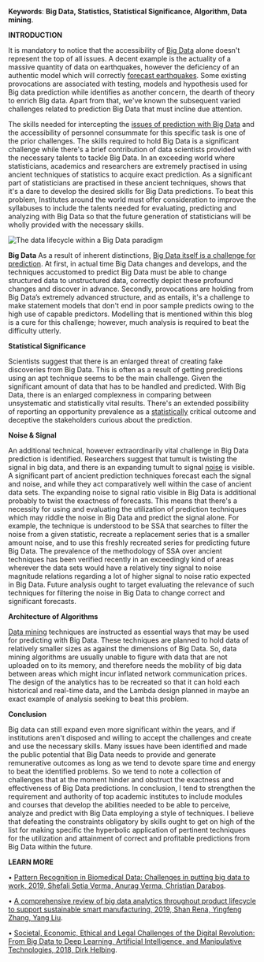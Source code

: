 **Keywords**: **Big Data, Statistics, Statistical Significance, Algorithm, Data mining**. 

**INTRODUCTION**

It is mandatory to notice that the accessibility of [Big Data](http://statswork.com/blog/what-is-data-science/) alone doesn't represent the top of all issues. A decent example is the actuality of a massive quantity of data on earthquakes, however the deficiency of an authentic model which will correctly [forecast earthquakes](https://academic.oup.com/gji/article/217/3/1453/5307884). Some existing provocations are associated with testing, models and hypothesis used for Big data prediction while identifies as another concern, the dearth of theory to enrich Big data. Apart from that, we've known the subsequent varied challenges related to prediction Big Data that must incline due attention.

The skills needed for intercepting the [issues of prediction with Big Data](http://psb.stanford.edu/psb-online/proceedings/psb19/intro-pattern.pdf) and the accessibility of personnel consummate for this specific task is one of the prior challenges. The skills required to hold Big Data is a significant challenge while there's a brief contribution of data scientists provided with the necessary talents to tackle Big Data. In an exceeding world where statisticians, academics and researchers are extremely practised in using ancient techniques of statistics to acquire exact prediction. As a significant part of statisticians are practised in these ancient techniques, shows that it's a dare to develop the desired skills for Big Data predictions. To beat this problem, Institutes around the world must offer consideration to improve the syllabuses to include the talents needed for evaluating, predicting and analyzing with Big Data so that the future generation of statisticians will be wholly provided with the necessary skills. 

 
![The data lifecycle within a Big Data paradigm](https://github.com/Nancy308/Data-Lifecycle/blob/master/The%20Data%20Lifecycle.jpg)


**Big Data**
As a result of inherent distinctions, [Big Data itself is a challenge for prediction](http://statswork.com/blog/how-data-from-online-reviews-and-macroeconomic-indicators-can-be-used-to-predict-product-sales-forecast/). At first, in actual time Big Data changes and develops, and the techniques accustomed to predict Big Data must be able to change structured data to unstructured data, correctly depict these profound changes and discover in advance. Secondly, provocations are holding from Big Data’s extremely advanced structure, and as entails, it's a challenge to make statement models that don't end in poor sample predicts owing to the high use of capable predictors. Modelling that is mentioned within this blog is a cure for this challenge; however, much analysis is required to beat the difficulty utterly.

**Statistical Significance**

Scientists suggest that there is an enlarged threat of creating fake discoveries from Big Data. This is often as a result of getting predictions using an apt technique seems to be the main challenge. Given the significant amount of data that has to be handled and predicted. With Big Data, there is an enlarged complexness in comparing between unsystematic and statistically vital results. There's an extended possibility of reporting an opportunity prevalence as a [statistically](http://www.statswork.com/directory/statistical-analysis/) critical outcome and deceptive the stakeholders curious about the prediction. 


**Noise & Signal**

An additional technical, however extraordinarily vital challenge in Big Data prediction is identified. Researchers suggest that tumult is twisting the signal in big data, and there is an expanding tumult to signal [noise](https://patents.google.com/patent/US20190325321A1/en) is visible. A significant part of ancient prediction techniques forecast each the signal and noise, and while they act comparatively well within the case of ancient data sets. The expanding noise to signal ratio visible in Big Data is additional probably to twist the exactness of forecasts. This means that there's a necessity for using and evaluating the utilization of prediction techniques which may riddle the noise in Big Data and predict the signal alone. For example, the technique is understood to be SSA that searches to filter the noise from a given statistic, recreate a replacement series that is a smaller amount noise, and to use this freshly recreated series for predicting future Big Data. The prevalence of the methodology of SSA over ancient techniques has been verified recently in an exceedingly kind of areas wherever the data sets would have a relatively tiny signal to noise magnitude relations regarding a lot of higher signal to noise ratio expected in Big Data. Future analysis ought to target evaluating the relevance of such techniques for filtering the noise in Big Data to change correct and significant forecasts.

**Architecture of Algorithms**

[Data mining](http://www.statswork.com/services/data-mining/) techniques are instructed as essential ways that may be used for predicting with Big Data. These techniques are planned to hold data of relatively smaller sizes as against the dimensions of Big Data. So, data mining algorithms are usually unable to figure with data that are not uploaded on to its memory, and therefore needs the mobility of big data between areas which might incur inflated network communication prices. The design of the analytics has to be recreated so that it can hold each historical and real-time data, and the Lambda design planned in maybe an exact example of analysis seeking to beat this problem.


**Conclusion**

Big data can still expand even more significant within the years, and if institutions aren't disposed and willing to accept the challenges and create and use the necessary skills. Many issues have been identified and made the public potential that Big Data needs to provide and generate remunerative outcomes as long as we tend to devote spare time and energy to beat the identified problems. So we tend to note a collection of challenges that at the moment hinder and obstruct the exactness and effectiveness of Big Data predictions.
In conclusion, I tend to strengthen the requirement and authority of top academic institutes to include modules and courses that develop the abilities needed to be able to perceive, analyze and predict with Big Data employing a style of techniques. I believe that defeating the constraints obligatory by skills ought to get on high of the list for making specific the hyperbolic application of pertinent techniques for the utilization and attainment of correct and profitable predictions from Big Data within the future.

**LEARN MORE**

•	[Pattern Recognition in Biomedical Data: Challenges in putting big data to work, 2019, Shefali Setia Verma, Anurag Verma, Christian Darabos](http://psb.stanford.edu/psb-online/proceedings/psb19/intro-pattern.pdf).

•	[A comprehensive review of big data analytics throughout product lifecycle to support sustainable smart manufacturing, 2019, Shan Rena, Yingfeng Zhang, Yang Liu](https://www.sciencedirect.com/science/article/pii/S0959652618334255).

•	[Societal, Economic, Ethical and Legal Challenges of the Digital Revolution: From Big Data to Deep Learning, Artificial Intelligence, and Manipulative Technologies, 2018, Dirk Helbing](https://link.springer.com/chapter/10.1007/978-3-319-90869-4_6).

